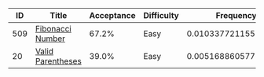|ID|Title|Acceptance|Difficulty|Frequency|
|----|-----|----|---|---|
|509|[Fibonacci Number]( https://leetcode.com/problems/fibonacci-number)|67.2%|Easy|0.010337721155330612|
|20|[Valid Parentheses]( https://leetcode.com/problems/valid-parentheses)|39.0%|Easy|0.005168860577665306|
